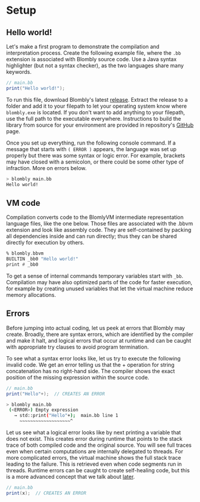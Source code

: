 # Setup

## Hello world!

Let's make a first program to demonstrate the compilation and interpretation process. Create the following example file, where the `.bb` extension is associated with Blombly source code. 
Use a Java syntax highlighter (but not a syntax checker), as the two languages share many keywords.


```java
// main.bb
print("Hello world!");
```

To run this file, download Blombly's latest [release](https://github.com/maniospas/Blombly/releases/latest). Extract the release to a folder
and add it to your filepath to let your operating system know where `blombly.exe` is located. If you don't want to add anything to your filepath,
use the full path to the executable everywhere. Instructions to build the library from source for your environment are provided in repository's
[GitHub](https://github.com/maniospas/Blombly) page.


Once you set up everything, run the following console command. 
If a message that starts with `( ERROR )` appears, the language was set up properly but there was some syntax or logic error.
For example, brackets may have closed with a semicolon, or there could be some other type of infraction. More on errors below.

```bash
> blombly main.bb
Hello world!
```



## VM code

Compilation converts code to the BlomlyVM intermediate representation language files, like the one below. Those files are associated with the .bbvm extension and look like assembly code. 
They are self-contained by packing all dependencies inside and can run directly; thus they can be shared directly for execution by others.

```asm
% blombly.bbvm
BUILTIN _bb0 "Hello world!"
print # _bb0
```

 To get a sense of internal commands temporary variables start with `_bb`. Compilation may have also optimized parts of the code for faster execution,
 for example by creating unused variables that let the virtual machine reduce memory allocations.


## Errors

Before jumping into actual coding, let us peek at errors that Blombly may create. Broadly, there are syntax errors, which are identified by the compiler and make it halt, and logical errors 
that occur at runtime and can be caught with appropriate try clauses to avoid program termination. 

To see what a syntax error looks like, let us try to execute the following invalid code.
We get an error telling us that the + operation for string concatenation has no right-hand side. The compiler shows the exact position of the missing expression within the source code.

```java
// main.bb
print("Hello"+);  // CREATES AN ERROR
```

```bash
> blombly main.bb
 (<ERROR>) Empty expression
   → std::print("Hello"+);  main.bb line 1
     ~~~~~~~~~~~~~~~~~~~^
```

Let us see what a logical error looks like by next printing a variable that does not exist.
This creates error during runtime that points to the stack trace of both compiled code and the original source. 
You will see full traces even when certain computations are internally delegated to threads.
For more complicated errors, the virtual machine shows the full stack trace leading to the failure.
This is retrieved even when code segments run in threads. Runtime errors can be caught to create self-healing code,
but this is a more advanced concept that we talk about [later](success-fail.md).


```java
// main.bb
print(x);  // CREATES AN ERROR
```
